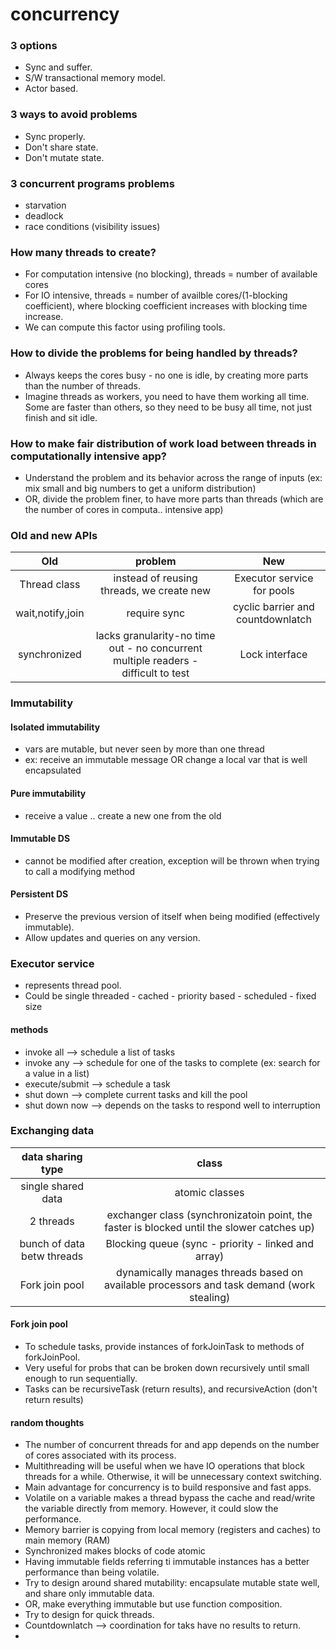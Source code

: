 # concurrency
### 3 options
- Sync and suffer.
- S/W transactional memory model.
- Actor based.

### 3 ways to avoid problems
- Sync properly.
- Don't share state.
- Don't mutate state.

### 3 concurrent programs problems
- starvation
- deadlock
- race conditions (visibility issues)

### How many threads to create?
- For computation intensive (no blocking), threads = number of available cores
- For IO intensive, threads = number of availble cores/(1-blocking coefficient), where blocking coefficient increases with blocking time increase.
- We can compute this factor using profiling tools.

### How to divide the problems for being handled by threads?
- Always keeps the cores busy - no one is idle, by creating more parts than the number of threads.
- Imagine threads as workers, you need to have them working all time. Some are faster than others, so they need to be busy all time, not just finish and sit idle.

### How to make fair distribution of work load between threads in computationally intensive app?
- Understand the problem and its behavior across the range of inputs (ex: mix small and big numbers to get a uniform distribution)
- OR, divide the problem finer, to have more parts than threads (which are the number of cores in computa.. intensive app)

### Old and new APIs
| Old | problem | New |
| :---: | :---: | :---: |
| Thread class | instead of reusing threads, we create new | Executor service for pools|
| wait,notify,join | require sync | cyclic barrier and countdownlatch |
| synchronized | lacks granularity-no time out - no concurrent multiple readers - difficult to test | Lock interface |

### Immutability
#### Isolated immutability
- vars are mutable, but never seen by more than one thread
- ex: receive an immutable message OR change a local var that is well encapsulated

#### Pure immutability
- receive a value .. create a new one from the old

#### Immutable DS
- cannot be modified after creation, exception will be thrown when trying to call a modifying method

#### Persistent DS
- Preserve the previous version of itself when being modified (effectively immutable).
- Allow updates and queries on any version.

### Executor service
- represents thread pool.
- Could be single threaded - cached - priority based - scheduled - fixed size
#### methods
- invoke all --> schedule a list of tasks
- invoke any --> schedule for one of the tasks to complete (ex: search for a value in a list)
- execute/submit --> schedule a task
- shut down --> complete current tasks and kill the pool
- shut down now --> depends on the tasks to respond well to interruption

### Exchanging data
| data sharing type | class|
| :---: | :---: |
| single shared data | atomic classes|
| 2 threads | exchanger class (synchronizatoin point, the faster is blocked until the slower catches up)|
| bunch of data betw threads | Blocking queue (sync - priority - linked and array)|
|Fork join pool | dynamically manages threads based on available processors and task demand (work stealing)|

#### Fork join pool
- To schedule tasks, provide instances of forkJoinTask to methods of forkJoinPool.
- Very useful for probs that can be broken down recursively until small enough to run sequentially.
- Tasks can be recursiveTask (return results), and recursiveAction (don't return results)

#### random thoughts
- The number of concurrent threads for and app depends on the number of cores associated with its process.
- Multithreading will be useful when we have IO operations that block threads for a while. Otherwise, it will be unnecessary context switching.
- Main advantage for concurrency is to build responsive and fast apps.
- Volatile on a variable makes a thread bypass the cache and read/write the variable directly from memory. However, it could slow the performance.
- Memory barrier is copying from local memory (registers and caches) to main memory (RAM)
- Synchronized makes blocks of code atomic
- Having immutable fields referring ti immutable instances has a better performance than being volatile.
- Try to design around shared mutability: encapsulate mutable state well, and share only immutable data.
- OR, make everything immutable but use function composition.
- Try to design for quick threads.
- Countdownlatch --> coordination for taks have no results to return.
- 
